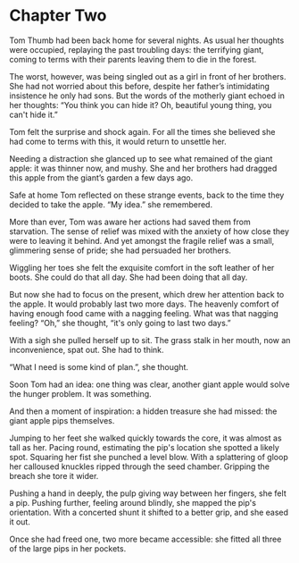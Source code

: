 # Chapter Two

Tom Thumb had been back home for several nights. As usual her thoughts were occupied, replaying the past troubling days: the terrifying giant, coming to terms with their parents leaving them to die in the forest.

The worst, however, was being singled out as a girl in front of her brothers. She had not worried about this before, despite her father’s intimidating insistence he only had sons. But the words of the motherly giant echoed in her thoughts: “You think you can hide it? Oh, beautiful young thing, you can't hide it.”

Tom felt the surprise and shock again. For all the times she believed she had come to terms with this, it would return to unsettle her.

Needing a distraction she glanced up to see what remained of the giant apple: it was thinner now, and mushy. She and her brothers had dragged this apple from the giant’s garden a few days ago.

Safe at home Tom reflected on these strange events, back to the time they decided to take the apple. “My idea.” she remembered.

More than ever, Tom was aware her actions had saved them from starvation. The sense of relief was mixed with the anxiety of how close they were to leaving it behind. And yet amongst the fragile relief was a small, glimmering sense of pride; she had persuaded her brothers.

Wiggling her toes she felt the exquisite comfort in the soft leather of her boots. She could do that all day. She had been doing that all day.

But now she had to focus on the present, which drew her attention back to the apple. It would probably last two more days. The heavenly comfort of having enough food came with a nagging feeling. What was that nagging feeling? “Oh,” she thought, “it's only going to last two days.”

With a sigh she pulled herself up to sit. The grass stalk in her mouth, now an inconvenience, spat out. She had to think.	

“What I need is some kind of plan.”, she thought.

Soon Tom had an idea: one thing was clear, another giant apple would solve the hunger problem. It was something.

And then a moment of inspiration: a hidden treasure she had missed: the giant apple pips themselves.

Jumping to her feet she walked quickly towards the core, it was almost as tall as her. Pacing round, estimating the pip's location she spotted a likely spot. Squaring her fist she punched a level blow. With a splattering of gloop her calloused knuckles ripped through the seed chamber. Gripping the breach she tore it wider.

Pushing a hand in deeply, the pulp giving way between her fingers, she felt a pip. Pushing further, feeling around blindly, she mapped the pip's orientation. With a concerted shunt it shifted to a better grip, and she eased it out.

Once she had freed one, two more became accessible: she fitted all three of the large pips in her pockets.
